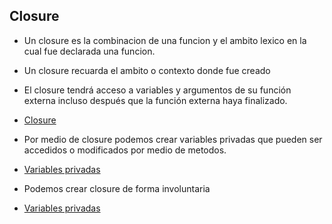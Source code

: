 ## Closure

- Un closure es la combinacion de una funcion y el ambito lexico en la cual fue declarada una funcion.
- Un closure recuarda el ambito o contexto donde fue creado
- El closure tendrá acceso a variables y argumentos de su función externa incluso después que la función externa haya
  finalizado.

- [Closure](../examples/9-closure/1-closure.js)

- Por medio de closure podemos crear variables privadas que pueden ser accedidos o modificados por medio de metodos.

- [Variables privadas](../examples/9-closure/3-variables-private.js)

- Podemos crear closure de forma involuntaria
- [Variables privadas](../examples/9-closure/4-loops.js)